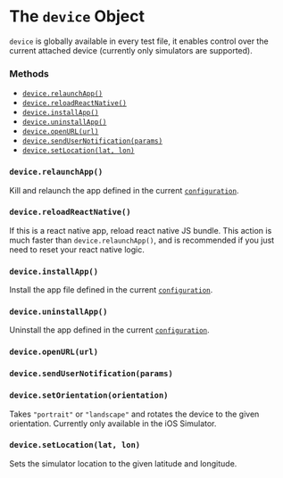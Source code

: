# The `device` Object

`device` is globally available in every test file, it enables control over the current attached device (currently only simulators are supported).

### Methods

- [`device.relaunchApp()`](#devicerelaunchapp)
- [`device.reloadReactNative()`](#devicereloadreactnative)
- [`device.installApp()`](#deviceinstallapp)
- [`device.uninstallApp()`](#deviceuninstallapp)
- [`device.openURL(url)`](#deviceopenurl)
- [`device.sendUserNotification(params)`](#devicesendusernotifications)
- [`device.setLocation(lat, lon)`](#devicesetlocation)

### `device.relaunchApp()`
Kill and relaunch the app defined in the current [`configuration`](APIRef.Configuration.md).



### `device.reloadReactNative()`
If this is a react native app, reload react native JS bundle. This action is much faster than `device.relaunchApp()`, and is recommended if you just need to reset your react native logic.

### `device.installApp()`
Install the app file defined in the current [`configuration`](APIRef.Configuration.md).

### `device.uninstallApp()`
Uninstall the app defined in the current [`configuration`](APIRef.Configuration.md).

### `device.openURL(url)`


### `device.sendUserNotification(params)`

### `device.setOrientation(orientation)`
Takes `"portrait"` or `"landscape"` and rotates the device to the given orientation.
Currently only available in the iOS Simulator.

### `device.setLocation(lat, lon)`
Sets the simulator location to the given latitude and longitude.